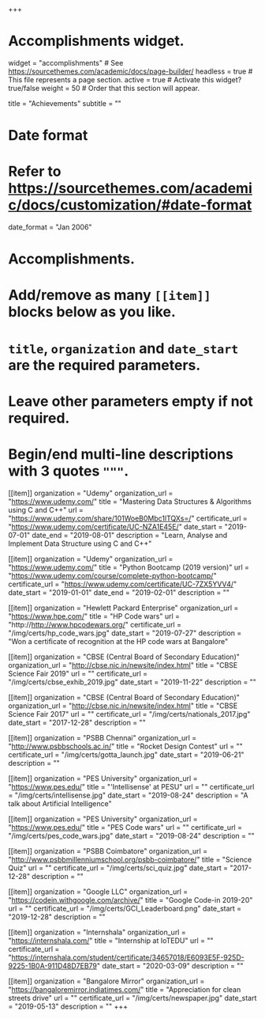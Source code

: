 +++
# Accomplishments widget.
widget = "accomplishments"  # See https://sourcethemes.com/academic/docs/page-builder/
headless = true  # This file represents a page section.
active = true  # Activate this widget? true/false
weight = 50  # Order that this section will appear.

title = "Achievements"
subtitle = ""

# Date format
#   Refer to https://sourcethemes.com/academic/docs/customization/#date-format
date_format = "Jan 2006"

# Accomplishments.
#   Add/remove as many `[[item]]` blocks below as you like.
#   `title`, `organization` and `date_start` are the required parameters.
#   Leave other parameters empty if not required.
#   Begin/end multi-line descriptions with 3 quotes `"""`.

[[item]]
  organization = "Udemy"
  organization_url = "https://www.udemy.com/"
  title = "Mastering Data Structures & Algorithms using C and C++"
  url = "https://www.udemy.com/share/101WoeB0Mbc1lTQXs=/"
  certificate_url = "https://www.udemy.com/certificate/UC-NZA1E45E/"
  date_start = "2019-07-01"
  date_end = "2019-08-01"
  description = "Learn, Analyse and Implement Data Structure using C and C++"

[[item]]
  organization = "Udemy"
  organization_url = "https://www.udemy.com/"
  title = "Python Bootcamp (2019 version)"
  url = "https://www.udemy.com/course/complete-python-bootcamp/"
  certificate_url = "https://www.udemy.com/certificate/UC-7ZX5YVV4/"
  date_start = "2019-01-01"
  date_end = "2019-02-01"
  description = ""
  
[[item]]
  organization = "Hewlett Packard Enterprise"
  organization_url = "https://www.hpe.com/"
  title = "HP Code wars"
  url = "http://http://www.hpcodewars.org/"
  certificate_url = "/img/certs/hp_code_wars.jpg"
  date_start = "2019-07-27"
  description = "Won a certificate of recognition at the HP code wars at Bangalore"

[[item]]
  organization = "CBSE (Central Board of Secondary Education)"
  organization_url = "http://cbse.nic.in/newsite/index.html"
  title = "CBSE Science Fair 2019"
  url = ""
  certificate_url = "/img/certs/cbse_exhib_2019.jpg"
  date_start = "2019-11-22"
  description = ""

[[item]]
  organization = "CBSE (Central Board of Secondary Education)"
  organization_url = "http://cbse.nic.in/newsite/index.html"
  title = "CBSE Science Fair 2017"
  url = ""
  certificate_url = "/img/certs/nationals_2017.jpg"
  date_start = "2017-12-28"
  description = ""

[[item]]
  organization = "PSBB Chennai"
  organization_url = "http://www.psbbschools.ac.in/"
  title = "Rocket Design Contest"
  url = ""
  certificate_url = "/img/certs/gotta_launch.jpg"
  date_start = "2019-06-21"
  description = ""

[[item]]
  organization = "PES University"
  organization_url = "https://www.pes.edu/"
  title = "'Intellisense' at PESU"
  url = ""
  certificate_url = "/img/certs/intellisense.jpg"
  date_start = "2019-08-24"
  description = "A talk about Artificial Intelligence"
  
[[item]]
  organization = "PES University"
  organization_url = "https://www.pes.edu/"
  title = "PES Code wars"
  url = ""
  certificate_url = "/img/certs/pes_code_wars.jpg"
  date_start = "2019-08-24"
  description = ""

[[item]]
  organization = "PSBB Coimbatore"
  organization_url = "http://www.psbbmillenniumschool.org/psbb-coimbatore/"
  title = "Science Quiz"
  url = ""
  certificate_url = "/img/certs/sci_quiz.jpg"
  date_start = "2017-12-28"
  description = ""

[[item]]
  organization = "Google LLC"
  organization_url = "https://codein.withgoogle.com/archive/"
  title = "Google Code-in 2019-20"
  url = ""
  certificate_url = "/img/certs/GCI_Leaderboard.png"
  date_start = "2019-12-28"
  description = ""

[[item]]
  organization = "Internshala"
  organization_url = "https://internshala.com/"
  title = "Internship at IoTEDU"
  url = ""
  certificate_url = "https://internshala.com/student/certificate/34657018/E6093E5F-925D-9225-1B0A-911D48D7EB79"
  date_start = "2020-03-09"
  description = ""
  
[[item]]
  organization = "Bangalore Mirror"
  organization_url = "https://bangaloremirror.indiatimes.com/"
  title = "Appreciation for clean streets drive"
  url = ""
  certificate_url = "/img/certs/newspaper.jpg"
  date_start = "2019-05-13"
  description = ""
+++
